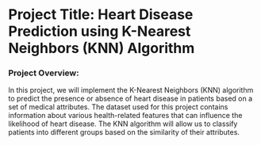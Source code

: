 <h1>Project Title: Heart Disease Prediction using K-Nearest Neighbors (KNN) Algorithm</h1>
<h3>Project Overview:</h3>
In this project, we will implement the K-Nearest Neighbors (KNN) algorithm to predict the presence or absence of heart disease in patients based on a set of medical attributes. The dataset used for this project contains information about various health-related features that can influence the likelihood of heart disease. The KNN algorithm will allow us to classify patients into different groups based on the similarity of their attributes.
